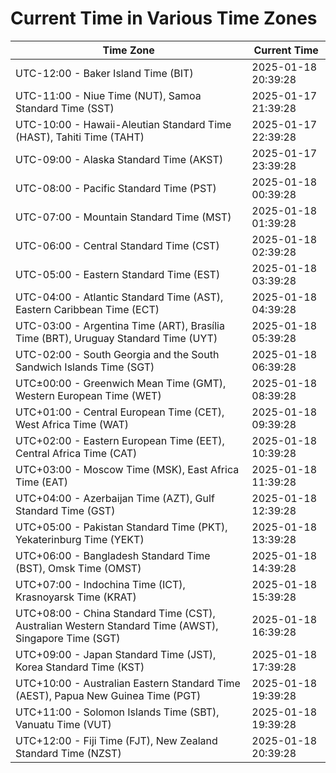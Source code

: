 # Current Time in Various Time Zones

| Time Zone | Current Time |
|-----------|--------------|
| UTC-12:00 - Baker Island Time (BIT) | 2025-01-18 20:39:28 |
| UTC-11:00 - Niue Time (NUT), Samoa Standard Time (SST) | 2025-01-17 21:39:28 |
| UTC-10:00 - Hawaii-Aleutian Standard Time (HAST), Tahiti Time (TAHT) | 2025-01-17 22:39:28 |
| UTC-09:00 - Alaska Standard Time (AKST) | 2025-01-17 23:39:28 |
| UTC-08:00 - Pacific Standard Time (PST) | 2025-01-18 00:39:28 |
| UTC-07:00 - Mountain Standard Time (MST) | 2025-01-18 01:39:28 |
| UTC-06:00 - Central Standard Time (CST) | 2025-01-18 02:39:28 |
| UTC-05:00 - Eastern Standard Time (EST) | 2025-01-18 03:39:28 |
| UTC-04:00 - Atlantic Standard Time (AST), Eastern Caribbean Time (ECT) | 2025-01-18 04:39:28 |
| UTC-03:00 - Argentina Time (ART), Brasília Time (BRT), Uruguay Standard Time (UYT) | 2025-01-18 05:39:28 |
| UTC-02:00 - South Georgia and the South Sandwich Islands Time (SGT) | 2025-01-18 06:39:28 |
| UTC±00:00 - Greenwich Mean Time (GMT), Western European Time (WET) | 2025-01-18 08:39:28 |
| UTC+01:00 - Central European Time (CET), West Africa Time (WAT) | 2025-01-18 09:39:28 |
| UTC+02:00 - Eastern European Time (EET), Central Africa Time (CAT) | 2025-01-18 10:39:28 |
| UTC+03:00 - Moscow Time (MSK), East Africa Time (EAT) | 2025-01-18 11:39:28 |
| UTC+04:00 - Azerbaijan Time (AZT), Gulf Standard Time (GST) | 2025-01-18 12:39:28 |
| UTC+05:00 - Pakistan Standard Time (PKT), Yekaterinburg Time (YEKT) | 2025-01-18 13:39:28 |
| UTC+06:00 - Bangladesh Standard Time (BST), Omsk Time (OMST) | 2025-01-18 14:39:28 |
| UTC+07:00 - Indochina Time (ICT), Krasnoyarsk Time (KRAT) | 2025-01-18 15:39:28 |
| UTC+08:00 - China Standard Time (CST), Australian Western Standard Time (AWST), Singapore Time (SGT) | 2025-01-18 16:39:28 |
| UTC+09:00 - Japan Standard Time (JST), Korea Standard Time (KST) | 2025-01-18 17:39:28 |
| UTC+10:00 - Australian Eastern Standard Time (AEST), Papua New Guinea Time (PGT) | 2025-01-18 19:39:28 |
| UTC+11:00 - Solomon Islands Time (SBT), Vanuatu Time (VUT) | 2025-01-18 19:39:28 |
| UTC+12:00 - Fiji Time (FJT), New Zealand Standard Time (NZST) | 2025-01-18 20:39:28 |
